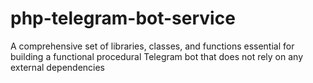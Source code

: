 # php-telegram-bot-service
A comprehensive set of libraries, classes, and functions essential for building a functional procedural Telegram bot that does not rely on any external dependencies
